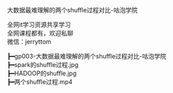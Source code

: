 大数据最难理解的两个shuffle过程对比-咕泡学院

全网it学习资源共享学习<br>全网课程都有，欢迎私聊<br>微信：jerryttom<br>

┣━gp003-大数据最难理解的两个shuffle过程对比-咕泡学院<br> ┣━spark的shuffle过程.jpg<br> ┣━HADOOP的shuffle.jpg<br> ┣━两个shuffle过程.mp4